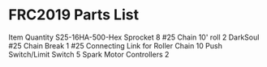# FRC2019 Parts List


Item                             Quantity
S25-16HA-500-Hex Sprocket               8
#25 Chain 10' roll                      2
DarkSoul #25 Chain Break                1
#25 Connecting Link for Roller Chain   10
Push Switch/Limit Switch                5
Spark Motor Controllers                 2
